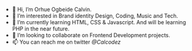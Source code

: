 - 👋 Hi, I’m Orhue Ogbeide Calvin.
- 👀 I’m interested in Brand identity Design, Coding, Music and Tech.
- 🌱 I’m currently learning HTML, CSS & Javascript. And will be learning PHP in the near future. 
- 💞️ I’m looking to collaborate on Frontend Development projects.
- 📫 You can reach me on twitter *@Calcodez*

<!---
KahlvynO/KahlvynO is a ✨ special ✨ repository because its `README.md` (this file) appears on your GitHub profile.
You can click the Preview link to take a look at your changes.
--->
